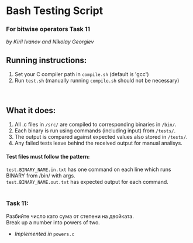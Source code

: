 # Bash Testing Script
### For bitwise operators Task 11
_by Kiril Ivanov and Nikolay Georgiev_

## Running instructions:
1. Set your C compiler path in `compile.sh` (default is 'gcc')
2. Run `test.sh` (manually running `compile.sh` should not be necessary)
<br>

## What it does:
1. All .c files in `/src/` are compiled to corresponding binaries in `/bin/`. <br>
2. Each binary is run using commands (including input) from `/tests/`. <br>
3. The output is compared against expected values also stored in `/tests/`. <br>
4. Any failed tests leave behind the received output for manual analisys. <br>

#### Test files must follow the pattern:
`test.BINARY_NAME.in.txt` has one command on each line 
which runs BINARY from /bin/ with args. <br>
`test.BINARY_NAME.out.txt` has expected output for each command. <br>
<br>

### Task 11:

Разбийте число като сума от степени на двойката. <br>
Break up a number into powers of two.
- _Implemented in_ `powers.c` <br>

